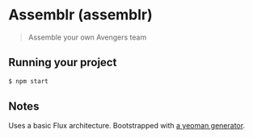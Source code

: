 
# Assemblr (assemblr)

> Assemble your own Avengers team

## Running your project

```bash
$ npm start
```
## Notes

Uses a basic Flux architecture.
Bootstrapped with [a yeoman generator](https://github.com/banderson/generator-flux-react).

